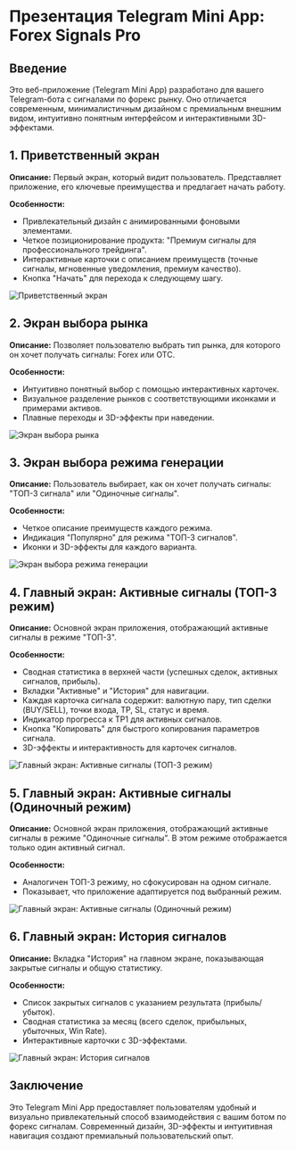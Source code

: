 # Презентация Telegram Mini App: Forex Signals Pro

## Введение

Это веб-приложение (Telegram Mini App) разработано для вашего Telegram-бота с сигналами по форекс рынку. Оно отличается современным, минималистичным дизайном с премиальным внешним видом, интуитивно понятным интерфейсом и интерактивными 3D-эффектами.

## 1. Приветственный экран

**Описание:** Первый экран, который видит пользователь. Представляет приложение, его ключевые преимущества и предлагает начать работу.

**Особенности:**
*   Привлекательный дизайн с анимированными фоновыми элементами.
*   Четкое позиционирование продукта: "Премиум сигналы для профессионального трейдинга".
*   Интерактивные карточки с описанием преимуществ (точные сигналы, мгновенные уведомления, премиум качество).
*   Кнопка "Начать" для перехода к следующему шагу.

![Приветственный экран](./screen-welcome.webp)

## 2. Экран выбора рынка

**Описание:** Позволяет пользователю выбрать тип рынка, для которого он хочет получать сигналы: Forex или OTC.

**Особенности:**
*   Интуитивно понятный выбор с помощью интерактивных карточек.
*   Визуальное разделение рынков с соответствующими иконками и примерами активов.
*   Плавные переходы и 3D-эффекты при наведении.

![Экран выбора рынка](./screen-market-select.webp)

## 3. Экран выбора режима генерации

**Описание:** Пользователь выбирает, как он хочет получать сигналы: "ТОП-3 сигнала" или "Одиночные сигналы".

**Особенности:**
*   Четкое описание преимуществ каждого режима.
*   Индикация "Популярно" для режима "ТОП-3 сигналов".
*   Иконки и 3D-эффекты для каждого варианта.

![Экран выбора режима генерации](./screen-mode-select.webp)

## 4. Главный экран: Активные сигналы (ТОП-3 режим)

**Описание:** Основной экран приложения, отображающий активные сигналы в режиме "ТОП-3".

**Особенности:**
*   Сводная статистика в верхней части (успешных сделок, активных сигналов, прибыль).
*   Вкладки "Активные" и "История" для навигации.
*   Каждая карточка сигнала содержит: валютную пару, тип сделки (BUY/SELL), точки входа, TP, SL, статус и время.
*   Индикатор прогресса к TP1 для активных сигналов.
*   Кнопка "Копировать" для быстрого копирования параметров сигнала.
*   3D-эффекты и интерактивность для карточек сигналов.

![Главный экран: Активные сигналы (ТОП-3 режим)](./screen-main-active-top3.webp)

## 5. Главный экран: Активные сигналы (Одиночный режим)

**Описание:** Основной экран приложения, отображающий активные сигналы в режиме "Одиночные сигналы". В этом режиме отображается только один активный сигнал.

**Особенности:**
*   Аналогичен ТОП-3 режиму, но сфокусирован на одном сигнале.
*   Показывает, что приложение адаптируется под выбранный режим.

![Главный экран: Активные сигналы (Одиночный режим)](./screen-main-active-single.webp)

## 6. Главный экран: История сигналов

**Описание:** Вкладка "История" на главном экране, показывающая закрытые сигналы и общую статистику.

**Особенности:**
*   Список закрытых сигналов с указанием результата (прибыль/убыток).
*   Сводная статистика за месяц (всего сделок, прибыльных, убыточных, Win Rate).
*   Интерактивные карточки с 3D-эффектами.

![Главный экран: История сигналов](./screen-main-history.webp)

## Заключение

Это Telegram Mini App предоставляет пользователям удобный и визуально привлекательный способ взаимодействия с вашим ботом по форекс сигналам. Современный дизайн, 3D-эффекты и интуитивная навигация создают премиальный пользовательский опыт.
